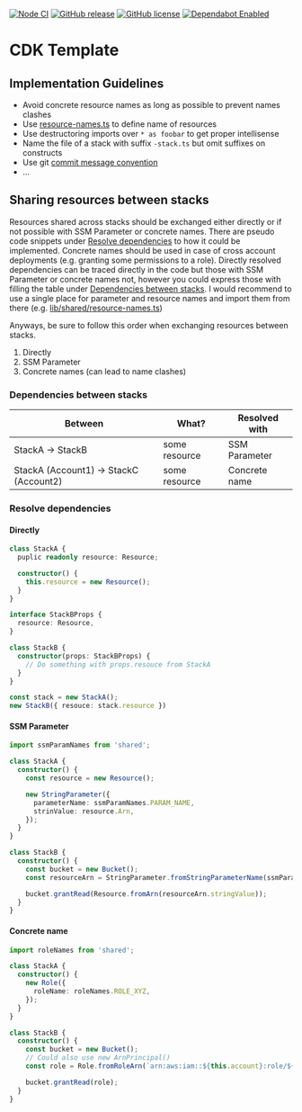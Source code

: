 [![Node CI](https://github.com/bmacher/cdk-template/workflows/Node%20CI/badge.svg)](https://github.com/bmacher/cdk-template/actions?query=workflow%3A%22Node+CI%22)
[![GitHub release](https://img.shields.io/github/release/bmacher/cdk-template.svg)](https://GitHub.com/bmacher/cdk-template/releases/)
[![GitHub license](https://img.shields.io/github/license/bmacher/cdk-template.svg)](https://github.com/bmacher/cdk-template/blob/master/LICENSE)
[![Dependabot Enabled](https://api.dependabot.com/badges/status?host=github&repo=bmacher/cdk-template)](https://github.com/bmacher/cdk-template/network/updates)

# CDK Template

## Implementation Guidelines

  - Avoid concrete resource names as long as possible to prevent names clashes
  - Use [resource-names.ts](lib/shared/resource-names.ts) to define name of resources
  - Use destructoring imports over `* as foobar` to get proper intellisense
  - Name the file of a stack with suffix `-stack.ts` but omit suffixes on constructs
  - Use git [commit message convention](https://github.com/digital-production-platform/isi-ui-infra/blob/master/.github/commit-convention.md)
  - ...

## Sharing resources between stacks

Resources shared across stacks should be exchanged either directly or if not possible with SSM Parameter or concrete names. There are pseudo code snippets under [Resolve dependencies](#resolve-dependencies) to how it could be implemented. Concrete names should be used in case of cross account deployments (e.g. granting some permissions to a role). Directly resolved dependencies can be traced directly in the code but those with SSM Parameter or concrete names not, however you could express those with filling the table under [Dependencies between stacks](#dependencies-between-stacks). I would recommend to use a single place for parameter and resource names and import them from there (e.g. [lib/shared/resource-names.ts](lib/shared/resource-names.ts))


Anyways, be sure to follow this order when exchanging resources between stacks.

  1. Directly
  2. SSM Parameter
  3. Concrete names (can lead to name clashes)

### Dependencies between stacks

Between | What? | Resolved with
--- | --- | ---
StackA &rarr; StackB | some resource | SSM Parameter
StackA (Account1) &rarr; StackC (Account2) | some resource | Concrete name

### Resolve dependencies

#### Directly

```ts
class StackA {
  puplic readonly resource: Resource;

  constructor() {
    this.resource = new Resource();
  }
}

interface StackBProps {
  resource: Resource,
}

class StackB {
  constructor(props: StackBProps) {
    // Do something with props.resouce from StackA
  }
}

const stack = new StackA();
new StackB({ resouce: stack.resource })
```

#### SSM Parameter

```ts
import ssmParamNames from 'shared';

class StackA {
  constructor() {
    const resource = new Resource();

    new StringParameter({
      parameterName: ssmParamNames.PARAM_NAME,
      strinValue: resource.Arn,
    });
  }
}

class StackB {
  constructor() {
    const bucket = new Bucket();
    const resourceArn = StringParameter.fromStringParameterName(ssmParamNames.PARAM_NAME);

    bucket.grantRead(Resource.fromArn(resourceArn.stringValue));
  }
}
```

#### Concrete name

```ts
import roleNames from 'shared';

class StackA {
  constructor() {
    new Role({
      roleName: roleNames.ROLE_XYZ,
    });
  }
}

class StackB {
  constructor() {
    const bucket = new Bucket();
    // Could also use new ArnPrincipal()
    const role = Role.fromRoleArn(`arn:aws:iam::${this.account}:role/${roleNames.ROLE_XYZ}`)

    bucket.grantRead(role);
  }
}
```
